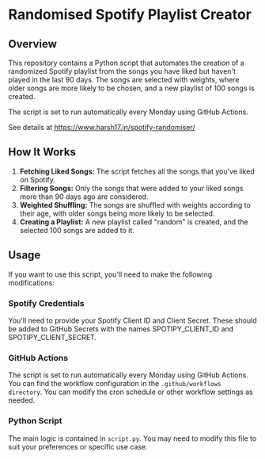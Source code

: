 # Randomised Spotify Playlist Creator


## Overview
This repository contains a Python script that automates the creation of a randomized Spotify playlist from the songs you have liked but haven't played in the last 90 days. The songs are selected with weights, where older songs are more likely to be chosen, and a new playlist of 100 songs is created. 

The script is set to run automatically every Monday using GitHub Actions.

See details at https://www.harsh17.in/spotify-randomiser/

## How It Works
1. **Fetching Liked Songs:** The script fetches all the songs that you've liked on Spotify.
2. **Filtering Songs:** Only the songs that were added to your liked songs more than 90 days ago are considered.
3. **Weighted Shuffling:** The songs are shuffled with weights according to their age, with older songs being more likely to be selected.
4. **Creating a Playlist:** A new playlist called "random" is created, and the selected 100 songs are added to it.

## Usage
If you want to use this script, you'll need to make the following modifications:

### Spotify Credentials
You'll need to provide your Spotify Client ID and Client Secret. These should be added to GitHub Secrets with the names SPOTIPY_CLIENT_ID and SPOTIPY_CLIENT_SECRET.

### GitHub Actions
The script is set to run automatically every Monday using GitHub Actions. You can find the workflow configuration in the `.github/workflows directory`. You can modify the cron schedule or other workflow settings as needed.

### Python Script
The main logic is contained in `script.py`. You may need to modify this file to suit your preferences or specific use case.



